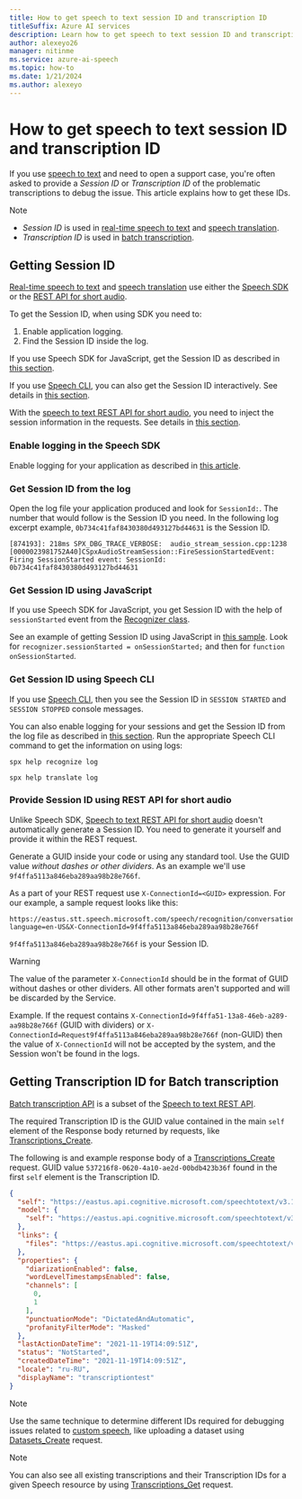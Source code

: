 ```yaml
---
title: How to get speech to text session ID and transcription ID
titleSuffix: Azure AI services
description: Learn how to get speech to text session ID and transcription ID
author: alexeyo26
manager: nitinme
ms.service: azure-ai-speech
ms.topic: how-to
ms.date: 1/21/2024
ms.author: alexeyo 
---
```


# How to get speech to text session ID and transcription ID

If you use [speech to text](speech-to-text.md) and need to open a support case, you're often asked to provide a *Session ID* or *Transcription ID* of the problematic transcriptions to debug the issue. This article explains how to get these IDs. 

> [!NOTE]
> * *Session ID* is used in [real-time speech to text](get-started-speech-to-text.md) and [speech translation](speech-translation.md).
> * *Transcription ID* is used in [batch transcription](batch-transcription.md).

## Getting Session ID

[Real-time speech to text](get-started-speech-to-text.md) and [speech translation](speech-translation.md) use either the [Speech SDK](speech-sdk.md) or the [REST API for short audio](rest-speech-to-text-short.md).

To get the Session ID, when using SDK you need to:

1. Enable application logging.
1. Find the Session ID inside the log.

If you use Speech SDK for JavaScript, get the Session ID as described in [this section](#get-session-id-using-javascript).

If you use [Speech CLI](spx-overview.md), you can also get the Session ID interactively. See details in [this section](#get-session-id-using-speech-cli).

With the [speech to text REST API for short audio](rest-speech-to-text-short.md), you need to inject the session information in the requests. See details in [this section](#provide-session-id-using-rest-api-for-short-audio).

### Enable logging in the Speech SDK

Enable logging for your application as described in [this article](how-to-use-logging.md).

### Get Session ID from the log

Open the log file your application produced and look for `SessionId:`. The number that would follow is the Session ID you need. In the following log excerpt example, `0b734c41faf8430380d493127bd44631` is the Session ID.

```
[874193]: 218ms SPX_DBG_TRACE_VERBOSE:  audio_stream_session.cpp:1238 [0000023981752A40]CSpxAudioStreamSession::FireSessionStartedEvent: Firing SessionStarted event: SessionId: 0b734c41faf8430380d493127bd44631
```
### Get Session ID using JavaScript

If you use Speech SDK for JavaScript, you get Session ID with the help of `sessionStarted` event from the [Recognizer class](/javascript/api/microsoft-cognitiveservices-speech-sdk/recognizer).

See an example of getting Session ID using JavaScript in [this sample](https://github.com/Azure-Samples/cognitive-services-speech-sdk/blob/master/samples/js/browser/index.html). Look for `recognizer.sessionStarted = onSessionStarted;` and then for `function onSessionStarted`.

### Get Session ID using Speech CLI

If you use [Speech CLI](spx-overview.md), then you see the Session ID in `SESSION STARTED` and `SESSION STOPPED` console messages.

You can also enable logging for your sessions and get the Session ID from the log file as described in [this section](#get-session-id-from-the-log). Run the appropriate Speech CLI command to get the information on using logs:

```console
spx help recognize log
```
```console
spx help translate log
```


### Provide Session ID using REST API for short audio

Unlike Speech SDK, [Speech to text REST API for short audio](rest-speech-to-text-short.md) doesn't automatically generate a Session ID. You need to generate it yourself and provide it within the REST request.

Generate a GUID inside your code or using any standard tool. Use the GUID value *without dashes or other dividers*. As an example we'll use `9f4ffa5113a846eba289aa98b28e766f`.

As a part of your REST request use `X-ConnectionId=<GUID>` expression. For our example, a sample request looks like this:
```http
https://eastus.stt.speech.microsoft.com/speech/recognition/conversation/cognitiveservices/v1?language=en-US&X-ConnectionId=9f4ffa5113a846eba289aa98b28e766f
```
`9f4ffa5113a846eba289aa98b28e766f` is your Session ID.

> [!WARNING]
> The value of the parameter `X-ConnectionId` should be in the format of GUID without dashes or other dividers. All other formats aren't supported and will be discarded by the Service. 
>
> Example. If the request contains  `X-ConnectionId=9f4ffa51-13a8-46eb-a289-aa98b28e766f` (GUID with dividers) or `X-ConnectionId=Request9f4ffa5113a846eba289aa98b28e766f` (non-GUID) then the value of `X-ConnectionId` will not be accepted by the system, and the Session won't be found in the logs.

## Getting Transcription ID for Batch transcription

[Batch transcription API](batch-transcription.md) is a subset of the [Speech to text REST API](rest-speech-to-text.md). 

The required Transcription ID is the GUID value contained in the main `self` element of the Response body returned by requests, like [Transcriptions_Create](https://eastus.dev.cognitive.microsoft.com/docs/services/speech-to-text-api-v3-1/operations/Transcriptions_Create).

The following is and example response body of a [Transcriptions_Create](https://eastus.dev.cognitive.microsoft.com/docs/services/speech-to-text-api-v3-1/operations/Transcriptions_Create) request. GUID value `537216f8-0620-4a10-ae2d-00bdb423b36f` found in the first `self` element is the Transcription ID.

```json
{
  "self": "https://eastus.api.cognitive.microsoft.com/speechtotext/v3.1/transcriptions/537216f8-0620-4a10-ae2d-00bdb423b36f",
  "model": {
    "self": "https://eastus.api.cognitive.microsoft.com/speechtotext/v3.1/models/base/824bd685-2d45-424d-bb65-c3fe99e32927"
  },
  "links": {
    "files": "https://eastus.api.cognitive.microsoft.com/speechtotext/v3.1/transcriptions/537216f8-0620-4a10-ae2d-00bdb423b36f/files"
  },
  "properties": {
    "diarizationEnabled": false,
    "wordLevelTimestampsEnabled": false,
    "channels": [
      0,
      1
    ],
    "punctuationMode": "DictatedAndAutomatic",
    "profanityFilterMode": "Masked"
  },
  "lastActionDateTime": "2021-11-19T14:09:51Z",
  "status": "NotStarted",
  "createdDateTime": "2021-11-19T14:09:51Z",
  "locale": "ru-RU",
  "displayName": "transcriptiontest"
}
```
> [!NOTE]
> Use the same technique to determine different IDs required for debugging issues related to [custom speech](custom-speech-overview.md), like uploading a dataset using [Datasets_Create](https://eastus.dev.cognitive.microsoft.com/docs/services/speech-to-text-api-v3-1/operations/Datasets_Create) request.

> [!NOTE]
> You can also see all existing transcriptions and their Transcription IDs for a given Speech resource by using [Transcriptions_Get](https://eastus.dev.cognitive.microsoft.com/docs/services/speech-to-text-api-v3-1/operations/Transcriptions_Get) request.
